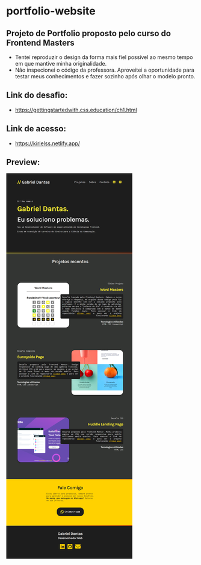 # portfolio-website

## Projeto de Portfolio proposto pelo curso do Frontend Masters

- Tentei reproduzir o design da forma mais fiel possível ao mesmo tempo em que mantive minha originalidade. 
- Não inspecionei o código da professora. Aproveitei a oportunidade para testar meus conhecimentos e fazer sozinho após olhar o modelo pronto.

## Link do desafio:
- https://gettingstartedwith.css.education/ch1.html

## Link de acesso:
- https://kirielss.netlify.app/

## Preview:
![portfolio](img/portfolio.png)